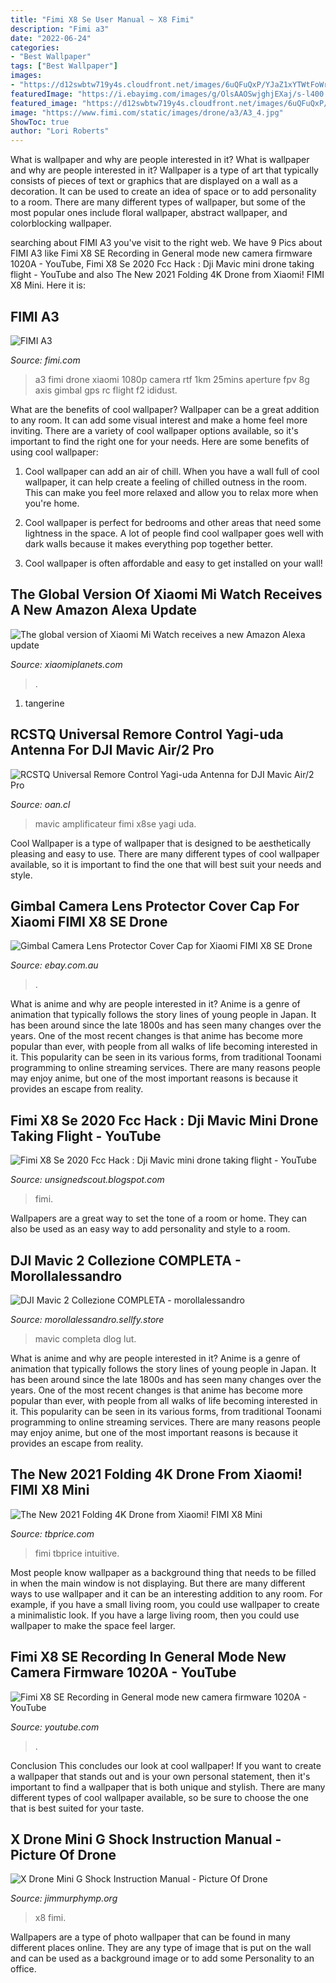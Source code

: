 ```yaml
---
title: "Fimi X8 Se User Manual ~ X8 Fimi"
description: "Fimi a3"
date: "2022-06-24"
categories:
- "Best Wallpaper"
tags: ["Best Wallpaper"]
images:
- "https://d12swbtw719y4s.cloudfront.net/images/6uQFuQxP/YJaZ1xYTWtFoWrtOejAA/6mycs1E1Hm.jpeg?w=1200"
featuredImage: "https://i.ebayimg.com/images/g/OlsAAOSwjghjEXaj/s-l400.jpg"
featured_image: "https://d12swbtw719y4s.cloudfront.net/images/6uQFuQxP/YJaZ1xYTWtFoWrtOejAA/6mycs1E1Hm.jpeg?w=1200"
image: "https://www.fimi.com/static/images/drone/a3/A3_4.jpg"
ShowToc: true
author: "Lori Roberts"
---
```



What is wallpaper and why are people interested in it?
What is wallpaper and why are people interested in it?
Wallpaper is a type of art that typically consists of pieces of text or graphics that are displayed on a wall as a decoration. It can be used to create an idea of space or to add personality to a room. There are many different types of wallpaper, but some of the most popular ones include floral wallpaper, abstract wallpaper, and colorblocking wallpaper.

	

		
searching about FIMI A3 you've visit to the right web. We have 9 Pics about FIMI A3 like Fimi X8 SE Recording in General mode new camera firmware 1020A - YouTube, Fimi X8 Se 2020 Fcc Hack : Dji Mavic mini drone taking flight - YouTube and also The New 2021 Folding 4K Drone from Xiaomi! FIMI X8 Mini. Here it is:
		
    
## FIMI A3

<img loading=lazy src="https://www.fimi.com/static/images/drone/a3/A3_4.jpg" onerror="this.onerror=null;this.src='https://tse1.mm.bing.net/th?id=OIP.gjkmMd8VeaPhw2cOpZcR6gHaFf&amp;pid=15.1';" alt="FIMI A3">

_Source: fimi.com_

>a3 fimi drone xiaomi 1080p camera rtf 1km 25mins aperture fpv 8g axis gimbal gps rc flight f2 ididust. 

	

What are the benefits of cool wallpaper?
Wallpaper can be a great addition to any room. It can add some visual interest and make a home feel more inviting. There are a variety of cool wallpaper options available, so it's important to find the right one for your needs. Here are some benefits of using cool wallpaper: 
1. Cool wallpaper can add an air of chill. When you have a wall full of cool wallpaper, it can help create a feeling of chilled outness in the room. This can make you feel more relaxed and allow you to relax more when you're home. 

2. Cool wallpaper is perfect for bedrooms and other areas that need some lightness in the space. A lot of people find cool wallpaper goes well with dark walls because it makes everything pop together better. 

3. Cool wallpaper is often affordable and easy to get installed on your wall!

    
## The Global Version Of Xiaomi Mi Watch Receives A New Amazon Alexa Update

<img loading=lazy src="https://xiaomiplanet.sk/wp-content/uploads/2020/10/xiaomi-mi-watch-global-cover-1024x538.jpg" onerror="this.onerror=null;this.src='https://tse1.mm.bing.net/th?id=OIP.TAmYFUyThDmbCYUvq9XkxQHaD5&amp;pid=15.1';" alt="The global version of Xiaomi Mi Watch receives a new Amazon Alexa update">

_Source: xiaomiplanets.com_

>. 

	

1. tangerine 

    
## RCSTQ Universal Remore Control Yagi-uda Antenna For DJI Mavic Air/2 Pro

<img loading=lazy src="https://img.tvc-mall.com/uploads/scenes/682500168-4.jpg" onerror="this.onerror=null;this.src='https://tse4.mm.bing.net/th?id=OIP.Ol428z3JrocRb63Bz8UURQHaHa&amp;pid=15.1';" alt="RCSTQ Universal Remore Control Yagi-uda Antenna for DJI Mavic Air/2 Pro">

_Source: oan.cl_

>mavic amplificateur fimi x8se yagi uda. 

	

Cool Wallpaper is a type of wallpaper that is designed to be aesthetically pleasing and easy to use. There are many different types of cool wallpaper available, so it is important to find the one that will best suit your needs and style.

    
## Gimbal Camera Lens Protector Cover Cap For Xiaomi FIMI X8 SE Drone

<img loading=lazy src="https://i.ebayimg.com/images/g/OlsAAOSwjghjEXaj/s-l400.jpg" onerror="this.onerror=null;this.src='https://tse3.mm.bing.net/th?id=OIP.rQ7WywqFngvc7_7OKA1flQGQGQ&amp;pid=15.1';" alt="Gimbal Camera Lens Protector Cover Cap for Xiaomi FIMI X8 SE Drone">

_Source: ebay.com.au_

>. 

	

What is anime and why are people interested in it?
Anime is a genre of animation that typically follows the story lines of young people in Japan. It has been around since the late 1800s and has seen many changes over the years. One of the most recent changes is that anime has become more popular than ever, with people from all walks of life becoming interested in it. This popularity can be seen in its various forms, from traditional Toonami programming to online streaming services. There are many reasons people may enjoy anime, but one of the most important reasons is because it provides an escape from reality.

    
## Fimi X8 Se 2020 Fcc Hack : Dji Mavic Mini Drone Taking Flight - YouTube

<img loading=lazy src="http://vchannelstore.com/wp-content/uploads/2020/07/DSC4666.jpg" onerror="this.onerror=null;this.src='https://tse3.mm.bing.net/th?id=OIP.rzzP0bm6NraoMNvPu6F-AAHaE7&amp;pid=15.1';" alt="Fimi X8 Se 2020 Fcc Hack : Dji Mavic mini drone taking flight - YouTube">

_Source: unsignedscout.blogspot.com_

>fimi. 

	

Wallpapers are a great way to set the tone of a room or home. They can also be used as an easy way to add personality and style to a room.

    
## DJI Mavic 2 Collezione COMPLETA - Morollalessandro

<img loading=lazy src="https://d12swbtw719y4s.cloudfront.net/images/6uQFuQxP/YJaZ1xYTWtFoWrtOejAA/6mycs1E1Hm.jpeg?w=1200" onerror="this.onerror=null;this.src='https://tse3.mm.bing.net/th?id=OIP.WZDZx-Rq6VzjuwtzXfRbWAHaE7&amp;pid=15.1';" alt="DJI Mavic 2 Collezione COMPLETA - morollalessandro">

_Source: morollalessandro.sellfy.store_

>mavic completa dlog lut. 

	

What is anime and why are people interested in it?
Anime is a genre of animation that typically follows the story lines of young people in Japan. It has been around since the late 1800s and has seen many changes over the years. One of the most recent changes is that anime has become more popular than ever, with people from all walks of life becoming interested in it. This popularity can be seen in its various forms, from traditional Toonami programming to online streaming services. There are many reasons people may enjoy anime, but one of the most important reasons is because it provides an escape from reality.

    
## The New 2021 Folding 4K Drone From Xiaomi! FIMI X8 Mini

<img loading=lazy src="https://www.tbprice.com/wp-content/uploads/2021/03/FIMI-X8-Mini-tbprice.com-012-1536x1081.jpg" onerror="this.onerror=null;this.src='https://tse4.mm.bing.net/th?id=OIP.RNtWRUUsXKUcY5d13n1gpwHaFN&amp;pid=15.1';" alt="The New 2021 Folding 4K Drone from Xiaomi! FIMI X8 Mini">

_Source: tbprice.com_

>fimi tbprice intuitive. 

	

Most people know wallpaper as a background thing that needs to be filled in when the main window is not displaying. But there are many different ways to use wallpaper and it can be an interesting addition to any room. For example, if you have a small living room, you could use wallpaper to create a minimalistic look. If you have a large living room, then you could use wallpaper to make the space feel larger.

    
## Fimi X8 SE Recording In General Mode New Camera Firmware 1020A - YouTube

<img loading=lazy src="https://i.ytimg.com/vi/dweOVF86Nag/maxresdefault.jpg" onerror="this.onerror=null;this.src='https://tse2.mm.bing.net/th?id=OIP.uJC0ZKiWFL0DshRsPSikDgHaEK&amp;pid=15.1';" alt="Fimi X8 SE Recording in General mode new camera firmware 1020A - YouTube">

_Source: youtube.com_

>. 

	

Conclusion
This concludes our look at cool wallpaper! If you want to create a wallpaper that stands out and is your own personal statement, then it's important to find a wallpaper that is both unique and stylish. There are many different types of cool wallpaper available, so be sure to choose the one that is best suited for your taste.

    
## X Drone Mini G Shock Instruction Manual - Picture Of Drone

<img loading=lazy src="https://www.powerplanetonline.com/cdnassets/xiaomi_fimi_x8_mini_4k_fpv_01_l.jpg" onerror="this.onerror=null;this.src='https://tse4.mm.bing.net/th?id=OIP.5kV0340Y_M5l11ddzVPiugHaHa&amp;pid=15.1';" alt="X Drone Mini G Shock Instruction Manual - Picture Of Drone">

_Source: jimmurphymp.org_

>x8 fimi. 

	



Wallpapers are a type of photo wallpaper that can be found in many different places online. They are any type of image that is put on the wall and can be used as a background image or to add some Personality to an office.

